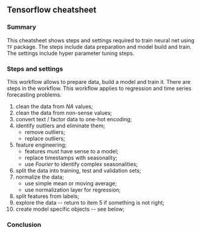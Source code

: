## Tensorflow cheatsheet

### Summary

This cheatsheet shows steps and settings required to train neural net using
`TF` package. The steps include data preparation and model build and train.
The settings include hyper parameter tuning steps.

### Steps and settings

This workflow allows to prepare data, build a model and train it. There are
steps in the workflow. This workflow applies to regression and time series
forecasting problems.

1. clean the data from *NA* values;  
2. clean the data from non-sense values;  
3. convert text / factor data to one-hot encoding;  
4. identify outliers and eliminate them;  
    * remove outliers;  
    * replace outliers;  
5. feature engineering;  
    * features must have sense to a model;  
    * replace timestamps with seasonality;  
    * use *Fourier* to identify complex seasonalities;  
6. split the data into training, test and validation sets;  
7. normalize the data;  
    * use simple mean or moving average;  
    * use normalization layer for regression;  
8. split features from labels;  
9. explore the data -- return to item 5 if something is not right;  
10. create model specific objects -- see below;  

### Conclusion
